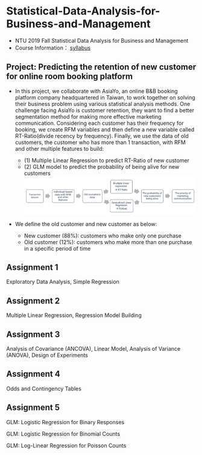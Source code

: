 # Statistical-Data-Analysis-for-Business-and-Management

- NTU 2019 Fall Statistical Data Analysis for Business and Management
- Course Information： [syllabus](https://github.com/tzuhsuancheng/Statistical-Data-Analysis-for-Business-and-Management/blob/main/108-1_Business-Analytics_Syllabus_v1.pdf) 

## Project: Predicting the retention of new customer for online room booking platform
- In this project, we collaborate with AsiaYo, an online B&B booking platform company headquartered in Taiwan, to work together on solving their business problem using various statistical analysis methods. One challenge facing AsiaYo is customer retention, they want to find a better segmentation method for making more effective marketing communication. Considering each customer has their frequency for booking, we create RFM variables and then define a new variable called RT-Ratio(divide recency by frequency). Finally, we use the data of old customers, the customer who has more than 1 transaction, with RFM and other multiple features to build:
  - (1) Multiple Linear Regression to predict RT-Ratio of new customer 
  - (2) GLM model to predict the probability of being alive for new customers
![flow_chart](p1_flow.png)

- We define the old customer and new customer as below:
  - New customer (88%): customers who make only one purchase
  - Old customer (12%): customers who make more than one purchase in a specific period of time


## Assignment 1
Exploratory Data Analysis, Simple Regression

## Assignment 2
Multiple Linear Regression, Regression Model Building

## Assignment 3
Analysis of Covariance (ANCOVA), Linear Model, Analysis of Variance (ANOVA),  Design of Experiments

## Assignment 4
Odds and Contingency Tables

## Assignment 5
GLM: Logistic Regression for Binary Responses 

GLM: Logistic Regression for Binomial Counts

GLM: Log-Linear Regression for Poisson Counts 
